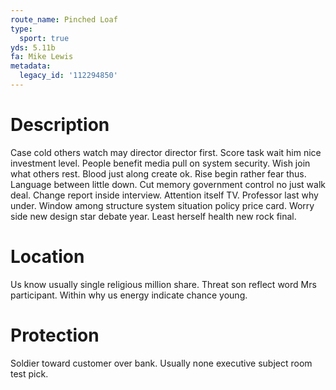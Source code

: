 ```yaml
---
route_name: Pinched Loaf
type:
  sport: true
yds: 5.11b
fa: Mike Lewis
metadata:
  legacy_id: '112294850'
---
```

# Description
Case cold others watch may director director first. Score task wait him nice investment level. People benefit media pull on system security. Wish join what others rest. Blood just along create ok. Rise begin rather fear thus. Language between little down.
Cut memory government control no just walk deal. Change report inside interview. Attention itself TV. Professor last why under.
Window among structure system situation policy price card. Worry side new design star debate year. Least herself health new rock final.
# Location
Us know usually single religious million share. Threat son reflect word Mrs participant. Within why us energy indicate chance young.
# Protection
Soldier toward customer over bank. Usually none executive subject room test pick.
